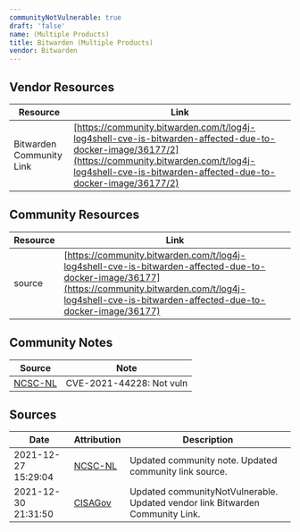 ```yaml
---
communityNotVulnerable: true
draft: 'false'
name: (Multiple Products)
title: Bitwarden (Multiple Products)
vendor: Bitwarden
---
```


## Vendor Resources
| Resource | Link |
| --- | --- |
| Bitwarden Community Link | [https://community.bitwarden.com/t/log4j-log4shell-cve-is-bitwarden-affected-due-to-docker-image/36177/2](https://community.bitwarden.com/t/log4j-log4shell-cve-is-bitwarden-affected-due-to-docker-image/36177/2) |

## Community Resources
| Resource | Link |
| --- | --- |
| source | [https://community.bitwarden.com/t/log4j-log4shell-cve-is-bitwarden-affected-due-to-docker-image/36177](https://community.bitwarden.com/t/log4j-log4shell-cve-is-bitwarden-affected-due-to-docker-image/36177) |

## Community Notes
| Source | Note |
| --- | --- |
| [NCSC-NL](https://github.com/NCSC-NL/log4shell/blob/main/software/README.md) | CVE-2021-44228: Not vuln </ul> |

## Sources
| Date | Attribution | Description |
| --- | --- | --- |
| 2021-12-27 15:29:04 | [NCSC-NL](https://github.com/NCSC-NL/log4shell/blob/main/software/README.md) | Updated community note. Updated community link source.  |
| 2021-12-30 21:31:50 | [CISAGov](https://raw.githubusercontent.com/cisagov/log4j-affected-db/develop/README.md) | Updated communityNotVulnerable. Updated vendor link Bitwarden Community Link.  |
